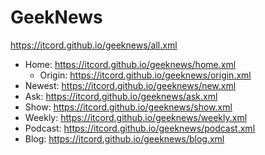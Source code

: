 # GeekNews
https://itcord.github.io/geeknews/all.xml
- Home: https://itcord.github.io/geeknews/home.xml
  - Origin: https://itcord.github.io/geeknews/origin.xml
- Newest: https://itcord.github.io/geeknews/new.xml
- Ask: https://itcord.github.io/geeknews/ask.xml
- Show: https://itcord.github.io/geeknews/show.xml
- Weekly: https://itcord.github.io/geeknews/weekly.xml
- Podcast: https://itcord.github.io/geeknews/podcast.xml
- Blog: https://itcord.github.io/geeknews/blog.xml
